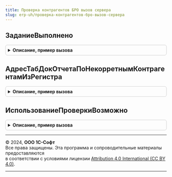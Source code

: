 ```yaml
---
title: Проверка контрагентов БРО вызов сервера
slug: erp-uh/проверка-контрагентов-бро-вызов-сервера
---
```



## ЗаданиеВыполнено
<details style="margin: 1em 0; padding: 0.5em; border: 1px solid #ccc; border-radius: 6px;">

<summary style="font-weight: bold; cursor: pointer;">Описание, пример вызова</summary>

```bsl

Функция ЗаданиеВыполнено(Знач ИдентификаторЗадания) Экспорт
```

Пример вызова
```bsl
Результат = ПроверкаКонтрагентовБРОВызовСервера.ЗаданиеВыполнено(ИдентификаторЗадания) 
```
</details>

## АдресТабДокОтчетаПоНекорретнымКонтрагентамИзРегистра
<details style="margin: 1em 0; padding: 0.5em; border: 1px solid #ccc; border-radius: 6px;">

<summary style="font-weight: bold; cursor: pointer;">Описание, пример вызова</summary>

```bsl

Функция АдресТабДокОтчетаПоНекорретнымКонтрагентамИзРегистра(Ссылка) Экспорт
```

Пример вызова
```bsl
Результат = ПроверкаКонтрагентовБРОВызовСервера.АдресТабДокОтчетаПоНекорретнымКонтрагентамИзРегистра(Ссылка) 
```
</details>

## ИспользованиеПроверкиВозможно
<details style="margin: 1em 0; padding: 0.5em; border: 1px solid #ccc; border-radius: 6px;">

<summary style="font-weight: bold; cursor: pointer;">Описание, пример вызова</summary>

```bsl

Функция ИспользованиеПроверкиВозможно() Экспорт
```

Пример вызова
```bsl
Результат = ПроверкаКонтрагентовБРОВызовСервера.ИспользованиеПроверкиВозможно() 
```
</details>

---

© 2024, **ООО 1С-Софт**  
Все права защищены. Эта программа и сопроводительные материалы предоставляются  
в соответствии с условиями лицензии [Attribution 4.0 International (CC BY 4.0)](https://creativecommons.org/licenses/by/4.0/legalcode).

---
